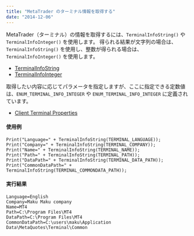 ```yaml
---
title: "MetaTrader のターミナル情報を取得する"
date: "2014-12-06"
---
```


MetaTrader（ターミナル）の情報を取得するには、`TerminalInfoString()` や `TerminalInfoInteger()` を使用します。
得られる結果が文字列の場合は、`TerminalInfoString()` を使用し、整数が得られる場合は、`TerminalInfoInteger()` を使用します。

* [TerminalInfoString](http://docs.mql4.com/check/terminalinfostring)
* [TerminalInfoInteger](http://docs.mql4.com/check/terminalinfointeger)

取得したい内容に応じてパラメータを指定しますが、ここに指定できる定数値は、`ENUM_TERMINAL_INFO_INTEGER` や `ENUM_TERMINAL_INFO_INTEGER` に定義されています。

* [Client Terminal Properties](http://docs.mql4.com/constants/environment_state/terminalstatus)

#### 使用例
```mql
Print("Language=" + TerminalInfoString(TERMINAL_LANGUAGE));
Print("Company=" + TerminalInfoString(TERMINAL_COMPANY));
Print("Name=" + TerminalInfoString(TERMINAL_NAME));
Print("Path=" + TerminalInfoString(TERMINAL_PATH));
Print("DataPath=" + TerminalInfoString(TERMINAL_DATA_PATH));
Print("CommonDataPath=" + TerminalInfoString(TERMINAL_COMMONDATA_PATH));
```

#### 実行結果
```mql
Language=English
Company=Maku Maku company
Name=MT4
Path=C:\Program Files\MT4
DataPath=C:\Program Files\MT4
CommonDataPath=C:\users\maku\Application Data\MetaQuotes\Terminal\Common
```

